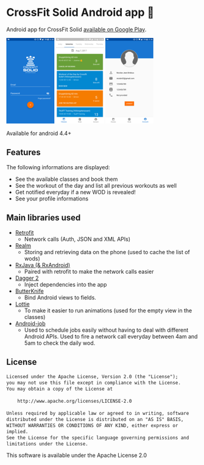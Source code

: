 # CrossFit Solid Android app :muscle: #

Android app for CrossFit Solid [available on Google Play](https://play.google.com/store/apps/details?id=com.bridou_n.crossfitsolid).

<img src="screenshots/screen-1.png" width="25%" /> <img src="screenshots/screen-2.png" width="25%" /> <img src="screenshots/screen-3.png" width="25%" />

Available for android 4.4+

## Features ##

The following informations are displayed:

- See the available classes and book them
- See the workout of the day and list all previous workouts as well
- Get notified everyday if a new WOD is revealed!
- See your profile informations


## Main libraries used ##

 - [Retrofit](http://square.github.io/retrofit/)
	 - Network calls (Auth, JSON and XML APIs)
 - [Realm](https://github.com/realm/realm-java)
	 - Storing and retrieving data on the phone (used to cache the list of wods)
 - [RxJava (& RxAndroid)](https://github.com/ReactiveX/RxJava)
	 - Paired with retrofit to make the network calls easier
 - [Dagger 2](https://google.github.io/dagger/)
	 - Inject dependencies into the app
 - [ButterKnife](https://github.com/JakeWharton/butterknife)
	 - Bind Android views to fields.
 - [Lottie](https://github.com/airbnb/lottie-android)
	  - To make it easier to run animations (used for the empty view in the classes)
 - [Android-job](https://github.com/evernote/android-job)
	 - Used to schedule jobs easily without having to deal with different Android APIs. Used to fire a network call everyday between 4am and 5am to check the daily wod.

## License ##

	Licensed under the Apache License, Version 2.0 (the "License");
    you may not use this file except in compliance with the License.
    You may obtain a copy of the License at

        http://www.apache.org/licenses/LICENSE-2.0

    Unless required by applicable law or agreed to in writing, software
    distributed under the License is distributed on an "AS IS" BASIS,
    WITHOUT WARRANTIES OR CONDITIONS OF ANY KIND, either express or implied.
    See the License for the specific language governing permissions and
    limitations under the License.

This software is available under the Apache License 2.0
